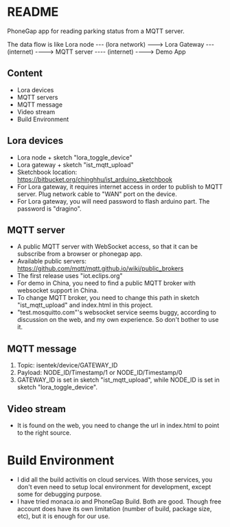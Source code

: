 # README #

PhoneGap app for reading parking status from a MQTT server.

The data flow is like
Lora node --- (lora network) ---> Lora Gateway --- (internet) ----> MQTT server ---- (internet) ----> Demo App

## Content ##
* Lora devices
* MQTT servers
* MQTT message
* Video stream
* Build Environment

## Lora devices ##
* Lora node + sketch "lora_toggle_device"
* Lora gateway + sketch "ist_mqtt_upload"
* Sketchbook location: https://bitbucket.org/chinghhu/ist_arduino_sketchbook
* For Lora gateway, it requires internet access in order to publish to MQTT server.  Plug network cable to "WAN" port on the device.
* For Lora gateway, you will need password to flash arduino part. The password is "dragino".

## MQTT server ##
* A public MQTT server with WebSocket access, so that it can be subscribe from a browser or phonegap app.
* Available public servers: https://github.com/mqtt/mqtt.github.io/wiki/public_brokers
* The first release uses "iot.eclips.org"
* For demo in China, you need to find a public MQTT broker with websocket support in China.
* To change MQTT broker, you need to change this path in sketch "ist_mqtt_upload" and index.html in this project.
* "test.mosquitto.com"'s websocket service seems buggy, according to discussion on the web, and my own experience. So don't bother to use it.

## MQTT message ##
1. Topic: isentek/device/GATEWAY_ID
2. Payload: NODE_ID/Timestamp/1 or NODE_ID/Timestamp/0
3. GATEWAY_ID is set in sketch "ist_mqtt_upload", while NODE_ID is set in sketch "lora_toggle_device".

## Video stream ##
* It is found on the web, you need to change the url in index.html to point to the right source.

# Build Environment ##
* I did all the build activitis on cloud services. With those services, you don't even need to setup local environment for development, except some for debugging purpose.
* I have tried monaca.io and PhoneGap Build. Both are good. Though free account does have its own limitation (number of build, package size, etc), but it is enough for our use.



